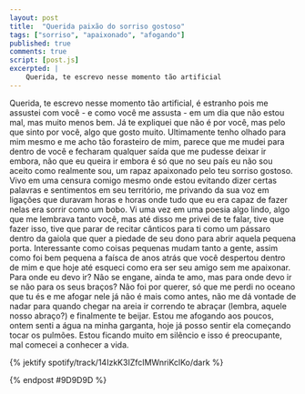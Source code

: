 ```yaml
---
layout: post
title:  "Querida paixão do sorriso gostoso"
tags: ["sorriso", "apaixonado", "afogando"]
published: true
comments: true
script: [post.js]
excerpted: |
    Querida, te escrevo nesse momento tão artificial    
---
```


Querida, te escrevo nesse momento tão artificial, é estranho pois me assustei com você - e como você me assusta - em um dia que não estou mal, mas muito menos bem. Já te expliquei que não é por você, mas pelo que sinto por você, algo que gosto muito. Ultimamente tenho olhado para mim mesmo e me acho tão forasteiro de mim, parece que me mudei para dentro de você e fecharam qualquer saída que me pudesse deixar ir embora, não que eu queira ir embora é só que no seu país eu não sou aceito como realmente sou, um rapaz apaixonado pelo teu sorriso gostoso.
Vivo em uma censura comigo mesmo onde estou evitando dizer certas palavras e sentimentos em seu território, me privando da sua voz em ligações que duravam horas e horas onde tudo que eu era capaz de fazer nelas era sorrir como um bobo. Vi uma vez em uma poesia algo lindo, algo que me lembrava tanto você, mas até disso me privei de te falar, tive que fazer isso, tive que parar de recitar cânticos para ti como um pássaro dentro da gaiola que quer a piedade de seu dono para abrir aquela pequena porta. Interessante como coisas pequenas mudam tanto a gente, assim como foi bem pequena a faísca de anos atrás que você despertou dentro de mim e que hoje até esqueci como era ser seu amigo sem me apaixonar. Para onde eu devo ir? Não se engane, ainda te amo, mas para onde devo ir se não para os seus braços? Não foi por querer, só que me perdi no oceano que tu és e me afogar nele já não é mais como antes, não me dá vontade de nadar para quando chegar na areia ir correndo te abraçar (lembra, aquele nosso abraço?) e finalmente te beijar.
Estou me afogando aos poucos, ontem senti a água na minha garganta, hoje já posso sentir ela começando tocar os pulmões. Estou ficando muito em silêncio e isso é preocupante, mal comecei a conhecer a vida.

{% jektify spotify/track/14IzkK3IZfcIMWnriKclKo/dark %}

{% endpost #9D9D9D %}